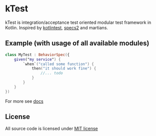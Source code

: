 # kTest

kTest is integration/acceptance test oriented modular test framework in Kotlin.
Inspired by [kotlintest](https://github.com/kotlintest/kotlintest), [specs2](https://github.com/etorreborre/specs2) and martians. 

## Example (with usage of all available modules)

```kotlin
class MyTest : BehaviorSpec({
    given("my service") {
        `when`("called some function") {
            then("it should work fine") {
                //... todo
            }
        }
    }
})
```

For more see [docs](doc/README.md)

## License

All source code is licensed under [MIT license](LICENSE)

